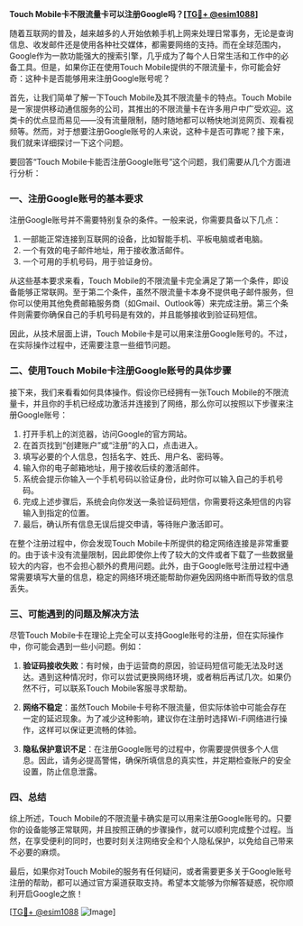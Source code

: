 **Touch Mobile卡不限流量卡可以注册Google吗？[[TG💪+ @esim1088](https://t.me/s/esim1088)]**

随着互联网的普及，越来越多的人开始依赖手机上网来处理日常事务，无论是查询信息、收发邮件还是使用各种社交媒体，都需要网络的支持。而在全球范围内，Google作为一款功能强大的搜索引擎，几乎成为了每个人日常生活和工作中的必备工具。但是，如果你正在使用Touch Mobile提供的不限流量卡，你可能会好奇：这种卡是否能够用来注册Google账号呢？

首先，让我们简单了解一下Touch Mobile及其不限流量卡的特点。Touch Mobile是一家提供移动通信服务的公司，其推出的不限流量卡在许多用户中广受欢迎。这类卡的优点显而易见——没有流量限制，随时随地都可以畅快地浏览网页、观看视频等。然而，对于想要注册Google账号的人来说，这种卡是否可靠呢？接下来，我们就来详细探讨一下这个问题。

要回答“Touch Mobile卡能否注册Google账号”这个问题，我们需要从几个方面进行分析：

### **一、注册Google账号的基本要求**

注册Google账号并不需要特别复杂的条件。一般来说，你需要具备以下几点：
1. 一部能正常连接到互联网的设备，比如智能手机、平板电脑或者电脑。
2. 一个有效的电子邮件地址，用于接收激活邮件。
3. 一个可用的手机号码，用于验证身份。

从这些基本要求来看，Touch Mobile的不限流量卡完全满足了第一个条件，即设备能够正常联网。至于第二个条件，虽然不限流量卡本身不提供电子邮件服务，但你可以使用其他免费邮箱服务商（如Gmail、Outlook等）来完成注册。第三个条件则需要你确保自己的手机号码是有效的，并且能够接收到验证码短信。

因此，从技术层面上讲，Touch Mobile卡是可以用来注册Google账号的。不过，在实际操作过程中，还需要注意一些细节问题。

### **二、使用Touch Mobile卡注册Google账号的具体步骤**

接下来，我们来看看如何具体操作。假设你已经拥有一张Touch Mobile的不限流量卡，并且你的手机已经成功激活并连接到了网络，那么你可以按照以下步骤来注册Google账号：

1. 打开手机上的浏览器，访问Google的官方网站。
2. 在首页找到“创建账户”或“注册”的入口，点击进入。
3. 填写必要的个人信息，包括名字、姓氏、用户名、密码等。
4. 输入你的电子邮箱地址，用于接收后续的激活邮件。
5. 系统会提示你输入一个手机号码以验证身份，此时你可以输入自己的手机号码。
6. 完成上述步骤后，系统会向你发送一条验证码短信，你需要将这条短信的内容输入到指定的位置。
7. 最后，确认所有信息无误后提交申请，等待账户激活即可。

在整个注册过程中，你会发现Touch Mobile卡所提供的稳定网络连接是非常重要的。由于该卡没有流量限制，因此即使你上传了较大的文件或者下载了一些数据量较大的内容，也不会担心额外的费用问题。此外，由于Google账号注册过程中通常需要填写大量的信息，稳定的网络环境还能帮助你避免因网络中断而导致的信息丢失。

### **三、可能遇到的问题及解决方法**

尽管Touch Mobile卡在理论上完全可以支持Google账号的注册，但在实际操作中，你可能会遇到一些小问题。例如：

1. **验证码接收失败**：有时候，由于运营商的原因，验证码短信可能无法及时送达。遇到这种情况时，你可以尝试更换网络环境，或者稍后再试几次。如果仍然不行，可以联系Touch Mobile客服寻求帮助。

2. **网络不稳定**：虽然Touch Mobile卡号称不限流量，但实际体验中可能会存在一定的延迟现象。为了减少这种影响，建议你在注册时选择Wi-Fi网络进行操作，这样可以保证更流畅的体验。

3. **隐私保护意识不足**：在注册Google账号的过程中，你需要提供很多个人信息。因此，请务必提高警惕，确保所填信息的真实性，并定期检查账户的安全设置，防止信息泄露。

### **四、总结**

综上所述，Touch Mobile的不限流量卡确实是可以用来注册Google账号的。只要你的设备能够正常联网，并且按照正确的步骤操作，就可以顺利完成整个过程。当然，在享受便利的同时，也要时刻关注网络安全和个人隐私保护，以免给自己带来不必要的麻烦。

最后，如果你对Touch Mobile的服务有任何疑问，或者需要更多关于Google账号注册的帮助，都可以通过官方渠道获取支持。希望本文能够为你解答疑惑，祝你顺利开启Google之旅！

[[TG💪+ @esim1088](https://t.me/s/esim1088) ![Image](https://i.postimg.cc/4NQfJmqS/Snipaste-2025-05-13-00-14-12.png)]